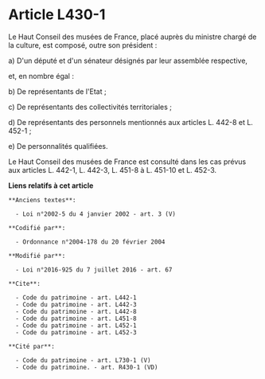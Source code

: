 # Article L430-1

Le Haut Conseil des musées de France, placé auprès du ministre chargé de la culture, est composé, outre son président : 

a) D'un député et d'un sénateur désignés par leur assemblée respective, 

et, en nombre égal : 

b) De représentants de l'Etat ; 

c) De représentants des collectivités territoriales ; 

d) De représentants des personnels mentionnés aux articles L. 442-8 et L. 452-1 ; 

e) De personnalités qualifiées. 

Le Haut Conseil des musées de France est consulté dans les cas prévus aux articles L. 442-1, L. 442-3, L. 451-8 à L. 451-10
et L. 452-3.

**Liens relatifs à cet article**

	**Anciens textes**:

	  - Loi n°2002-5 du 4 janvier 2002 - art. 3 (V)

	**Codifié par**:

	  - Ordonnance n°2004-178 du 20 février 2004

	**Modifié par**:

	  - Loi n°2016-925 du 7 juillet 2016 - art. 67

	**Cite**:

	  - Code du patrimoine - art. L442-1
	  - Code du patrimoine - art. L442-3
	  - Code du patrimoine - art. L442-8
	  - Code du patrimoine - art. L451-8
	  - Code du patrimoine - art. L452-1
	  - Code du patrimoine - art. L452-3

	**Cité par**:

	  - Code du patrimoine - art. L730-1 (V)
	  - Code du patrimoine. - art. R430-1 (VD)
